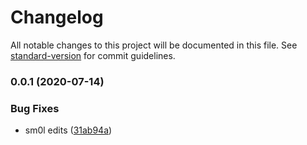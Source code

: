 # Changelog

All notable changes to this project will be documented in this file. See [standard-version](https://github.com/conventional-changelog/standard-version) for commit guidelines.

### 0.0.1 (2020-07-14)


### Bug Fixes

* sm0l edits ([31ab94a](https://github.com/sreetamdas/stack/commit/31ab94af695bf018e268c59095f279096126c2be))
